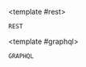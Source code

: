 <script setup>
import { ref } from 'vue';

import SnippetToggler from '../../.vitepress/theme/components/SnippetToggler.vue';

const pref = ref('REST');
</script>

<SnippetToggler
	v-model="pref"
	:choices="['REST', 'GraphQL']"
	label="API" >

<template #rest>

```
REST
```

</template>

<template #graphql>

```
GRAPHQL
```

</template>

</SnippetToggler>
